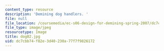 ```yaml
---
content_type: resource
description: 'Demining dog handlers. '
file: null
file_location: /coursemedia/ec-s06-design-for-demining-spring-2007/dc7cbb74f82e3d40230a77f7f9826172_dog02.jpg
file_type: image/jpeg
resourcetype: Image
title: dog02.jpg
uid: dc7cbb74-f82e-3d40-230a-77f7f9826172
---
```

